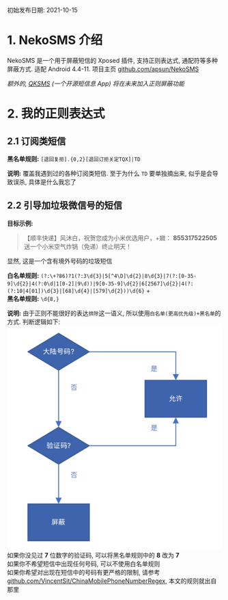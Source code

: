 <title>分享我的 NekoSMS 正则表达式</title>

初始发布日期: 2021-10-15

# 1. NekoSMS 介绍

NekoSMS 是一个用于屏蔽短信的 Xposed 插件, 支持正则表达式, 通配符等多种屏蔽方式. 适配 Android 4.4-11. 项目主页 [github.com/apsun/NekoSMS](https://github.com/apsun/NekoSMS)

*额外的, [QKSMS](https://github.com/moezbhatti/qksms) (一个开源短信息 App) 将在未来加入正则屏蔽功能*

# 2. 我的正则表达式

## 2.1 订阅类短信

**黑名单规则:** ```[退回复拒].{0,2}[退回订拒关定TQX]|TD```

**说明:** 覆盖我遇到过的各种订阅类短信. 至于为什么 ```TD``` 要单独摘出来, 似乎是会导致误杀, 具体是什么我忘了

## 2.2 引导加垃圾微信号的短信

**目标示例:** 
> 【顺丰快递】风沐白，祝贺您成为小米优选用户，+㜫： **855317522505** 送一个小米空气炸锅（免递）终止明天！

显然, 这是一个含有境外号码的垃圾短信

**白名单规则:** ```(?:\+?86)?1(?:3\d{3}|5[^4\D]\d{2}|8\d{3}|7(?:[0-35-9]\d{2}|4(?:0\d|1[0-2]|9\d))|9[0-35-9]\d{2}|6[2567]\d{2}|4(?:(?:10|4[01])\d{3}|[68]\d{4}|[579]\d{2}))\d{6}``` +<br>
**黑名单规则:** ```\d{8,}```

**说明:** 由于正则不能很好的表达```排除```这一语义, 所以使用```白名单(更高优先级)+黑名单```的方式. 判断逻辑如下:<br>
![判断逻辑](/imgs/2021-10-15/Snipaste_2021-10-15_10-52-31.jpg)<br>
如果你没见过 **7** 位数字的验证码, 可以将黑名单规则中的 **8** 改为 **7**<br>
如果你不希望短信中出现任何号码, 可以不使用白名单规则<br>
如果你希望对出现在短信中的号码有更严格的限制, 请参考 [github.com/VincentSit/ChinaMobilePhoneNumberRegex](https://github.com/VincentSit/ChinaMobilePhoneNumberRegex), 本文的规则就出自那里